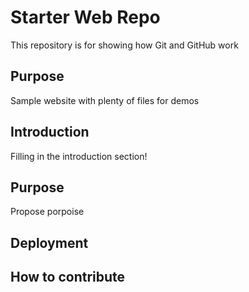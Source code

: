 # Starter Web Repo

This repository is for showing how Git and GitHub work

## Purpose

Sample website with plenty of files for demos


## Introduction

Filling in the introduction section!

## Purpose

Propose porpoise

## Deployment


## How to contribute

